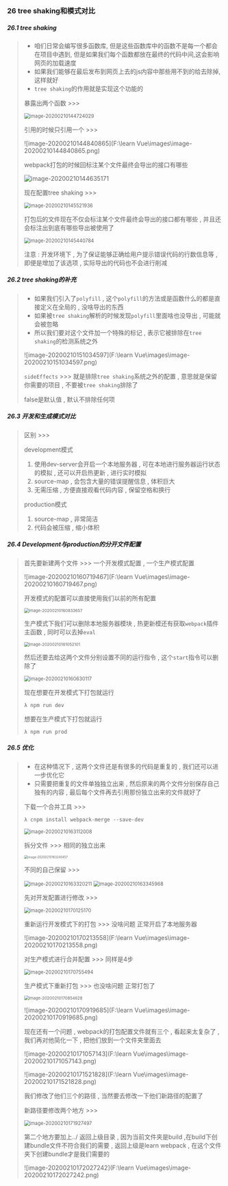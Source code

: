 ### 26 tree shaking和模式对比

##### 26.1 tree shaking

> - 咱们日常会编写很多函数库, 但是这些函数库中的函数不是每一个都会在项目中遇到, 但是如果我们每个函数都放在最终的代码中间,这会影响网页的加载速度
> - 如果我们能够在最后发布到网页上去的js内容中那些用不到的给去除掉,这样就好
> - `tree shaking`的作用就是实现这个功能的
>
> 暴露出两个函数 >>>
>
> <img src="F:\learn Vue\images\image-20200210144724029.png" alt="image-20200210144724029" style="zoom:80%;" />
>
> 引用的时候只引用一个 >>>
>
> ![image-20200210144840865](F:\learn Vue\images\image-20200210144840865.png)
>
> webpack打包的时候回标注某个文件最终会导出的接口有哪些
>
> ![image-20200210144635171](C:\Users\王雨波\AppData\Roaming\Typora\typora-user-images\image-20200210144635171.png)
>
> 现在配置tree shaking >>>
>
> <img src="F:\learn Vue\images\image-20200210145521936.png" alt="image-20200210145521936" style="zoom:80%;" />
>
> 打包后的文件现在不仅会标注某个文件最终会导出的接口都有哪些 , 并且还会标注出到底有哪些导出被使用了
>
> <img src="F:\learn Vue\images\image-20200210145440784.png" alt="image-20200210145440784" style="zoom:80%;" />
>
> 注意 : 开发环境下 , 为了保证能够正确给用户提示错误代码的行数信息等 , 即便是增加了该选项 , 实际导出的代码也不会进行削减

##### 26.2 tree shaking的补充

> - 如果我们引入了`polyfill` , 这个`polyfill`的方法或是函数什么的都是直接定义在全局的 , 没啥导出的东西
> - 如果被`tree shaking`解析的时候发现`polyfill`里面啥也没导出 , 可能就会被忽略
> - 所以我们要对这个文件加一个特殊的标记 , 表示它被排除在`tree shaking`的检测系统之外
>
> ![image-20200210151034597](F:\learn Vue\images\image-20200210151034597.png)
>
> `sideEffects` >>> 就是排除`tree shaking`系统之外的配置 , 意思就是保留你需要的项目 , 不要被`tree shaking`排除了
>
> false是默认值 , 默认不排除任何项

##### 26.3 开发和生成模式对比

> 区别 >>>
>
> development模式
>
> 1. 使用dev-server会开启一个本地服务器 , 可在本地进行服务器运行状态的模拟 , 还可以开启热更新 , 进行实时模拟
> 2. source-map , 会包含大量的错误提醒信息 , 体积巨大
> 3. 无需压缩 , 方便直接观看代码内容 , 保留空格和换行
>
> production模式
>
> 1. source-map , 非常简洁
> 2. 代码会被压缩 , 缩小体积

##### 26.4 Development与production的分开文件配置

> 首先要新建两个文件 >>> 一个开发模式配置 , 一个生产模式配置
>
> ![image-20200210160719467](F:\learn Vue\images\image-20200210160719467.png)
>
> 开发模式的配置可以直接使用我们以前的所有配置
>
> <img src="F:\learn Vue\images\image-20200210160833657.png" alt="image-20200210160833657" style="zoom:67%;" />
>
> 生产模式下我们可以删除本地服务器模块 , 热更新模还有获取`webpack`插件主函数 , 同时可以去掉`eval`
>
> <img src="F:\learn Vue\images\image-20200210161052101.png" alt="image-20200210161052101" style="zoom:67%;" />
>
> 然后还要去给这两个文件分别设置不同的运行指令 , 这个`start`指令可以删除了
>
> <img src="F:\learn Vue\images\image-20200210160630117.png" alt="image-20200210160630117" style="zoom:80%;" />
>
> 现在想要在开发模式下打包就运行
>
> ```nginx
> λ npm run dev
> ```
>
> 想要在生产模式下打包就运行
>
> ```nginx
> λ npm run prod
> ```

##### 26.5 优化

> - 在这种情况下 , 这两个文件还是有很多的代码是重复的 , 我们还可以进一步优化它
> - 只需要把重复的文件单独独立出来 , 然后原来的两个文件分别保存自己独有的内容 , 最后每个文件再去引用那份独立出来的文件就好了
>
> 下载一个合并工具 >>>
>
> ```nginx
> λ cnpm install webpack-merge --save-dev
> ```
>
> <img src="F:\learn Vue\images\image-20200210163112008.png" alt="image-20200210163112008" style="zoom:80%;" />
>
> 拆分文件 >>> 相同的独立出来
>
> <img src="F:\learn Vue\images\image-20200210163240457.png" alt="image-20200210163240457" style="zoom:50%;" />
>
> 不同的自己保留 >>>
>
> <img src="F:\learn Vue\images\image-20200210163320211.png" alt="image-20200210163320211" style="zoom:80%;" />
>
> <img src="F:\learn Vue\images\image-20200210163345968.png" alt="image-20200210163345968" style="zoom:80%;" />
>
> 先对开发配置进行修改 >>>
>
> <img src="F:\learn Vue\images\image-20200210170125170.png" alt="image-20200210170125170" style="zoom: 80%;" />
>
> 重新运行开发模式下的打包 >>> 没啥问题 正常开启了本地服务器
>
> ![image-20200210170213558](F:\learn Vue\images\image-20200210170213558.png)
>
> 对生产模式进行合并配置 >>> 同样是4步
>
> <img src="F:\learn Vue\images\image-20200210170755494.png" alt="image-20200210170755494" style="zoom:80%;" />
>
> 生产模式下重新打包 >>> 也没啥问题 正常打包了
>
> <img src="F:\learn Vue\images\image-20200210170854628.png" alt="image-20200210170854628" style="zoom:67%;" />
>
> ![image-20200210170919685](F:\learn Vue\images\image-20200210170919685.png)
>
> 现在还有一个问题 , webpack的打包配置文件就有三个 , 看起来太复杂了 , 我们再对他简化一下 , 把他们放到一个文件夹里面去
>
> ![image-20200210171057143](F:\learn Vue\images\image-20200210171057143.png)
>
> ![image-20200210171521828](F:\learn Vue\images\image-20200210171521828.png)
>
> 我们修改了他们三个的路径 , 当然要去修改一下他们新路径的配置了
>
> 新路径要修改两个地方 >>>
>
> <img src="F:\learn Vue\images\image-20200210171927497.png" alt="image-20200210171927497" style="zoom:80%;" />
>
> 第二个地方要加上../ 返回上级目录 , 因为当前文件夹是build ,在build下创建bundle文件不符合我们的需要 , 返回上级是learn webpack , 在这个文件夹下创建bundle才是我们需要的
>
> ![image-20200210172027242](F:\learn Vue\images\image-20200210172027242.png)

